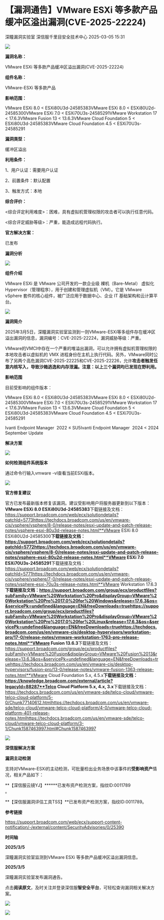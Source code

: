 #  【漏洞通告】VMware ESXi 等多款产品缓冲区溢出漏洞(CVE-2025-22224)   
深瞳漏洞实验室  深信服千里目安全技术中心   2025-03-05 15:31  
  
![](https://mmbiz.qpic.cn/mmbiz_gif/w8NHw6tcQ5wticwnW9PNOkkqz62HoQfV5x1dZzQIgc48cExGpf6fm3Ggm59ic44Aoald2UGJOB7YcFDeVpwQ8VLg/640?wx_fmt=gif&from=appmsg "")  
  
**漏洞名称：**  
  
VMware ESXi 等多款产品缓冲区溢出漏洞(CVE-2025-22224)  
  
**组件名称：**  
  
VMware-ESXi 等多款产品  
  
**影响范围：**  
  
VMware ESXi 8.0 < ESXi80U3d-24585383VMware ESXi 8.0 < ESXi80U2d-24585300VMware ESXi 7.0 < ESXi70U3s-24585291VMware Workstation 17 < 17.6.3VMware Fusion 13 < 13.6.3VMware Cloud Foundation 5 < ESXi80U3d-24585383VMware Cloud Foundation 4.5 < ESXi70U3s-24585291  
  
**漏洞类型：**  
  
缓冲区溢出  
  
**利用条件：**  
  
1、用户认证：需要用户认证  
  
2、前置条件：默认配置  
  
3、触发方式：本地  
  
**综合评价：**  
  
<综合评定利用难度>：困难，具有虚拟机管理权限的攻击者可以执行任意代码。  
  
<综合评定威胁等级>：严重，能造成远程代码执行。  
  
**官方解决方案：**  
  
已发布  
  
  
  
  
**漏洞分析**  
  
![](https://mmbiz.qpic.cn/mmbiz_gif/w8NHw6tcQ5wticwnW9PNOkkqz62HoQfV5B4R5kicy16sehESLjCbpQiaWPYRuXU4S05w9cWvVoiaWiaQVAO7BHXzCibQ/640?wx_fmt=gif&from=appmsg "")  
  
**组件介绍**  
  
VMware ESXi 是 VMware 公司开发的一款企业级 裸机（Bare-Metal） 虚拟化 Hypervisor（管理程序），用于创建和管理虚拟机（VM）。它是 VMware vSphere 套件的核心组件，被广泛应用于数据中心、企业 IT 基础架构和云计算平台。  
  
![](https://mmbiz.qpic.cn/mmbiz_gif/w8NHw6tcQ5wticwnW9PNOkkqz62HoQfV5B4R5kicy16sehESLjCbpQiaWPYRuXU4S05w9cWvVoiaWiaQVAO7BHXzCibQ/640?wx_fmt=gif&from=appmsg "")  
  
**漏洞简介**  
  
2025年3月5日，深瞳漏洞实验室监测到一则VMware-ESXi等多组件存在缓冲区溢出漏洞的信息，漏洞编号：CVE-2025-22224，漏洞威胁等级：严重。  
  
VMware的VMCI中存在一个严重的堆溢出漏洞，可以允许拥有虚拟机管理权限的本地攻击者以虚拟机的 VMX 进程身份在主机上执行代码。另外，VMware同时公布了另两个高危漏洞CVE-2025-22225和CVE-2025-22226，允许**攻击者触发任意内核写入，导致沙箱逃逸和内存泄漏。注意：以上三个漏洞均已发现在野利用。**  
  
  
  
**影响范围**  
  
目前受影响的组件版本：  
  
VMware ESXi 8.0 < ESXi80U3d-24585383VMware ESXi 8.0 < ESXi80U2d-24585300VMware ESXi 7.0 < ESXi70U3s-24585291VMware Workstation 17 < 17.6.3VMware Fusion 13 < 13.6.3VMware Cloud Foundation 5 < ESXi80U3d-24585383VMware Cloud Foundation 4.5 < ESXi70U3s-24585291  
  
Ivanti Endpoint Manager  2022 ≤ SU5Ivanti Endpoint Manager  2024 < 2024 September Update  
  
  
  
**解决方案**  
  
![](https://mmbiz.qpic.cn/mmbiz_gif/w8NHw6tcQ5wticwnW9PNOkkqz62HoQfV5B4R5kicy16sehESLjCbpQiaWPYRuXU4S05w9cWvVoiaWiaQVAO7BHXzCibQ/640?wx_fmt=gif&from=appmsg "")  
  
**如何检测组件系统版本**  
  
  
通过命令行输入vmware -vl查看当前ESXi版本。  
  
![](https://mmbiz.qpic.cn/mmbiz_gif/w8NHw6tcQ5wticwnW9PNOkkqz62HoQfV5B4R5kicy16sehESLjCbpQiaWPYRuXU4S05w9cWvVoiaWiaQVAO7BHXzCibQ/640?wx_fmt=gif&from=appmsg "")  
  
**官方修复建议**  
  
  
官方已发布最新版本修复该漏洞。建议受影响用户将服务器更新到以下版本：**VMware ESXi 8.0 ESXi80U3d-24585383**下载链接及文档：https://support.broadcom.com/web/ecx/solutiondetails?patchId=5773https://techdocs.broadcom.com/us/en/vmware-cis/vsphere/vsphere/8-0/release-notes/esxi-update-and-patch-release-notes/vsphere-esxi-80u3d-release-notes.html**VMware ESXi 8.0 ESXi80U2d-24585300**下载链接及文档：https://support.broadcom.com/web/ecx/solutiondetails?patchId=5772https://techdocs.broadcom.com/us/en/vmware-cis/vsphere/vsphere/8-0/release-notes/esxi-update-and-patch-release-notes/vsphere-esxi-80u2d-release-notes.html**VMware ESXi 7.0 ESXi70U3s-24585291**下载链接及文档：https://support.broadcom.com/web/ecx/solutiondetails?patchId=5771https://techdocs.broadcom.com/us/en/vmware-cis/vsphere/vsphere/7-0/release-notes/esxi-update-and-patch-release-notes/vsphere-esxi-70u3s-release-notes.html**VMware Workstation 17.6.3**下载链接及文档：https://support.broadcom.com/group/ecx/productfiles?subFamily=VMware%20Workstation%20Pro&displayGroup=VMware%20Workstation%20Pro%2017.0%20for%20Windows&release=17.6.3&os=&servicePk=undefined&language=EN&freeDownloads=truehttps://support.broadcom.com/group/ecx/productfiles?subFamily=VMware%20Workstation%20Pro&displayGroup=VMware%20Workstation%20Pro%2017.0%20for%20Linux&release=17.6.3&os=&servicePk=undefined&language=EN&freeDownloads=truehttps://techdocs.broadcom.com/us/en/vmware-cis/desktop-hypervisors/workstation-pro/17-0/release-notes/vmware-workstation-1763-pro-release-notes.html**VMware Fusion 13.6.3**下载链接及文档：https://support.broadcom.com/group/ecx/productfiles?subFamily=VMware%20Fusion&displayGroup=VMware%20Fusion%2013&release=13.6.3&os=&servicePk=undefined&language=EN&freeDownloads=truehttps://techdocs.broadcom.com/us/en/vmware-cis/desktop-hypervisors/fusion-pro/13-0/release-notes/vmware-fusion-1363-release-notes.html**VMware Cloud Foundation 5.x, 4.5.x**下载链接及文档：https://knowledge.broadcom.com/external/article?legacyId=88287**Telco Cloud Platform 5.x, 4.x, 3.x**下载链接及文档：https://techdocs.broadcom.com/us/en/vmware-sde/telco-cloud/vmware-telco-cloud-platform/5-0/Chunk77140612.htmlhttps://techdocs.broadcom.com/us/en/vmware-sde/telco-cloud/vmware-telco-cloud-platform/4-0/vmware-telco-cloud-platform-401-release-notes.htmlhttps://techdocs.broadcom.com/us/en/vmware-sde/telco-cloud/vmware-telco-cloud-platform/3-1/Chunk1587463997.html#Chunk1587463997  
  
![](https://mmbiz.qpic.cn/mmbiz_gif/w8NHw6tcQ5wticwnW9PNOkkqz62HoQfV5B4R5kicy16sehESLjCbpQiaWPYRuXU4S05w9cWvVoiaWiaQVAO7BHXzCibQ/640?wx_fmt=gif&from=appmsg "")  
  
**深信服解决方案**  
  
  
**漏洞主动检测**  
  
支持对VMware-ESXi的主动检测，可批量检出业务场景中该事件的**受影响资产**情况，相关产品如下：  
  
**【深信服云镜YJ】******已发布资产检测方案，指纹ID:0011789  
。  
  
**【深信服漏洞评估工具TSS】**已发布资产检测方案，指纹ID:0011789。  
  
  
  
**参考链接**  
  
  
https://support.broadcom.com/web/ecx/support-content-notification/-/external/content/SecurityAdvisories/0/25390  
  
  
  
**时间轴**  
  
  
  
**2025/3/5**  
  
深瞳漏洞实验室监测到VMware ESXi 等多款产品缓冲区溢出漏洞信息。  
  
  
**2025/3/5**  
  
深瞳漏洞实验室发布漏洞通告。  
  
  
点击**阅读原文**，及时关注并登录深信服**智安全平台**，可轻松查询漏洞相关解决方案。  
  
![](https://mmbiz.qpic.cn/mmbiz_png/w8NHw6tcQ5x7stt7UZoK91Wljpu9TYSSd0y8QBbZicxriaBiaYLniaBPvdXKt3ibFOEYhFUcAOpNO2OSnOCuoDI0jfg/640?wx_fmt=png&from=appmsg "")  
  
  
![](https://mmbiz.qpic.cn/mmbiz_png/w8NHw6tcQ5wticwnW9PNOkkqz62HoQfV5ibpMxIN1Dv0aKCNVgiaaCbhbgic6dBgK607321iadDlWayykUH47ERwR3w/640?wx_fmt=png&from=appmsg "")  
  
  
